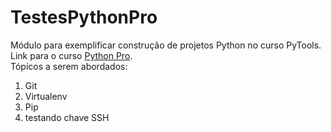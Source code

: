 # TestesPythonPro
Módulo para exemplificar construção de projetos Python no curso PyTools.  
Link para o curso [Python Pro](https://www.dev.pro.br/).  
Tópicos a serem abordados:
 1. Git
 2. Virtualenv
 3. Pip
4. testando chave SSH